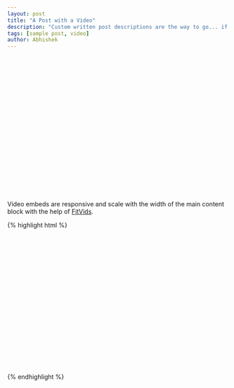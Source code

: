 ```yaml
---
layout: post
title: "A Post with a Video"
description: "Custom written post descriptions are the way to go... if you're not lazy."
tags: [sample post, video]
author: Abhishek
---
```


<iframe width="560" height="315" src="//https://v.qq.com/x/cover/piacjr63aithqzj/s06404by140.html" frameborder="0"></iframe>

Video embeds are responsive and scale with the width of the main content block with the help of [FitVids](http://fitvidsjs.com/).

{% highlight html %}
<iframe width="560" height="315" src="//https://v.qq.com/x/cover/2iq00ngr7c7i77q.html" frameborder="0"></iframe>
{% endhighlight %}
